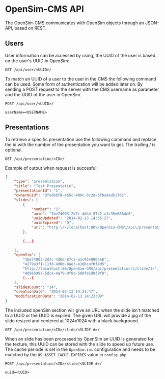 OpenSim-CMS API
===============
The OpenSim-CMS communicates with OpenSim objects through an JSON-API, based on REST.

## Users

User information can be accessed by using, the UUID of the user is based on the user's UUID in OpenSim:
```
GET /api/user/<UUID>/
```

To match an UUID of a user to the user in the CMS the following command can be used. 
Some form of authentication will be added later on. By sending a POST request to the server with the CMS username as parameter and the UUID of the user in OpenSim.  

```
POST /api/user/<UUID>/

userName=<USERNAME>
````

## Presentations

To retrieve a specific presentation use the following command and replace the id with the number of the
presentation you want to get. The trailing / is optional.
```
GET /api/presentation/<ID>/
````
Example of output when request is succesful:
```json
{
    "type": "presentation",
    "title": "Test Presentatie",
    "presentationId": "1",
    "ownerUuid": "3fedbbf8-465c-499c-9c2d-3fba9ed61701",
    "slides": [
        {
            "number": "1",
            "uuid": "1be74003-2d7c-4dbd-87c2-a1c95e0864e6",
            "uuidUpdated": "2014-02-13 14:55:27",
            "uuidExpired": "0",
            "url": "http:\/\/localhost:80\/OpenSim-CMS\/api\/presentation\/1\/slide\/1\/"
        },
        
        (...)
        
    ],
    "openSim": [
        "1be74003-2d7c-4dbd-87c2-a1c95e0864e6",
        "4279a3f1-11fd-4d0d-bae3-e16bcaf0f4d5",
        "http://localhost:80/OpenSim-CMS/api/presentation/1/slide/3/",
        "4d96b99a-5dca-4a79-8f8a-580fe6d939f8",
        (...)
    ],
    "slidesCount": "14",
    "creationDate": "2014-02-13 14:21:47",
    "modificationDate": "2014-02-13 14:22:09"
}
```
The included openSim section will give an URL when the slide isn't matched to a UUID or the UUID is expired.
The given URL will provide a jpg of the slide resized and centered at 1024x1024 with a black background.

```
GET /api/presentation/<ID>/slide/<SLIDE #>/
````

When an slide has been processed by OpenSim an UUID is generated for the texture, this UUID can be stored with the slide to speed up future use. The cache periode is set in the `OpenSim.ini` configuration and needs to be matched by the `OS_ASSET_CACHE_EXPIRES` value in `config.php`.

```
POST /api/presentation/<ID>/slide/<SLIDE #>/

uuid=<UUID>
````

